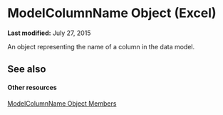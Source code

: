 
# ModelColumnName Object (Excel)

 **Last modified:** July 27, 2015

An object representing the name of a column in the data model. 

## See also


#### Other resources


 [ModelColumnName Object Members](b27889a8-4ed3-d060-7e29-83cbd58a6124.md)
